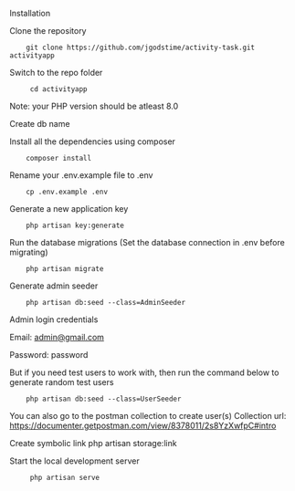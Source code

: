 Installation 


Clone the repository

        git clone https://github.com/jgodstime/activity-task.git activityapp

Switch to the repo folder

         cd activityapp

Note: your PHP version should be atleast 8.0

Create db name 

Install all the dependencies using composer

        composer install 

Rename your .env.example file to .env

        cp .env.example .env

Generate a new application key

        php artisan key:generate

Run the database migrations (Set the database connection in .env before migrating)

        php artisan migrate 


Generate admin seeder

        php artisan db:seed --class=AdminSeeder

Admin login credentials

Email: admin@gmail.com

Password: password


But if you need test users to work with, then run the command below to generate random test users

        php artisan db:seed --class=UserSeeder


You can also go to the postman collection to create user(s)
Collection url: https://documenter.getpostman.com/view/8378011/2s8YzXwfpC#intro


Create symbolic link
         php artisan storage:link


Start the local development server

         php artisan serve 
